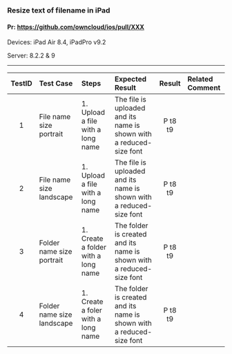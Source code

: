 ###  Resize text of filename in iPad 

#### Pr: https://github.com/owncloud/ios/pull/XXX 

Devices: iPad Air 8.4, iPadPro v9.2

Server: 8.2.2 & 9

---

 
| TestID | Test Case | Steps | Expected Result | Result | Related Comment |
| :----: | :----- | :------ | :------------| :-----: | :------ |
| 1 | File name size portrait  |  1. Upload a file with a long name  |  The file is uploaded and its name is shown with a reduced-size font  | P t8 t9 |  |
| 2 | File name size landscape  |  1. Upload a file with a long name  |  The file is uploaded and its name is shown with a reduced-size font | P t8 t9 | 
| 3 | Folder name size portrait  |  1. Create a folder with a long name  |  The folder is created and its name is shown with a reduced-size font  | P t8 t9 |  |
| 4 | Folder name size landscape  |  1. Create a foler with a long name  |  The folder is created and its name is shown with a reduced-size font | P t8 t9| |